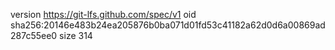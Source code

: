 version https://git-lfs.github.com/spec/v1
oid sha256:20146e483b24ea205876b0ba071d01fd53c41182a62d0d6a00869ad287c55ee0
size 314
